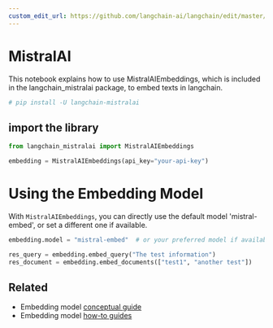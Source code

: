 ```yaml
---
custom_edit_url: https://github.com/langchain-ai/langchain/edit/master/docs/docs/integrations/text_embedding/mistralai.ipynb
---
```

# MistralAI

This notebook explains how to use MistralAIEmbeddings, which is included in the langchain_mistralai package, to embed texts in langchain.


```python
# pip install -U langchain-mistralai
```

## import the library


```python
from langchain_mistralai import MistralAIEmbeddings
```


```python
embedding = MistralAIEmbeddings(api_key="your-api-key")
```

# Using the Embedding Model
With `MistralAIEmbeddings`, you can directly use the default model 'mistral-embed', or set a different one if available.


```python
embedding.model = "mistral-embed"  # or your preferred model if available
```


```python
res_query = embedding.embed_query("The test information")
res_document = embedding.embed_documents(["test1", "another test"])
```


## Related

- Embedding model [conceptual guide](/docs/concepts/#embedding-models)
- Embedding model [how-to guides](/docs/how_to/#embedding-models)
